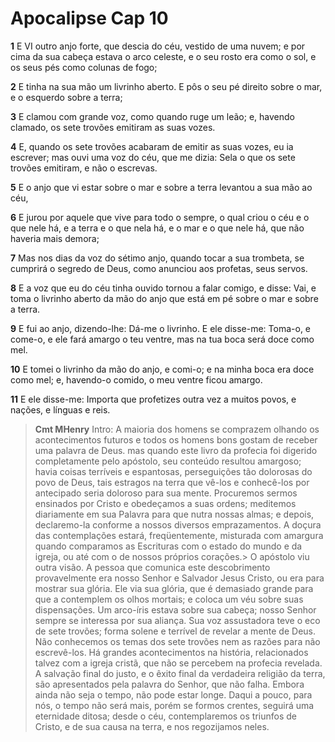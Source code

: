 # Apocalipse Cap 10

**1** 	E VI outro anjo forte, que descia do céu, vestido de uma nuvem; e por cima da sua cabeça estava o arco celeste, e o seu rosto era como o sol, e os seus pés como colunas de fogo;

**2** 	E tinha na sua mão um livrinho aberto. E pôs o seu pé direito sobre o mar, e o esquerdo sobre a terra;

**3** 	E clamou com grande voz, como quando ruge um leão; e, havendo clamado, os sete trovões emitiram as suas vozes.

**4** 	E, quando os sete trovões acabaram de emitir as suas vozes, eu ia escrever; mas ouvi uma voz do céu, que me dizia: Sela o que os sete trovões emitiram, e não o escrevas.

**5** 	E o anjo que vi estar sobre o mar e sobre a terra levantou a sua mão ao céu,

**6** 	E jurou por aquele que vive para todo o sempre, o qual criou o céu e o que nele há, e a terra e o que nela há, e o mar e o que nele há, que não haveria mais demora;

**7** 	Mas nos dias da voz do sétimo anjo, quando tocar a sua trombeta, se cumprirá o segredo de Deus, como anunciou aos profetas, seus servos.

**8** 	E a voz que eu do céu tinha ouvido tornou a falar comigo, e disse: Vai, e toma o livrinho aberto da mão do anjo que está em pé sobre o mar e sobre a terra.

**9** 	E fui ao anjo, dizendo-lhe: Dá-me o livrinho. E ele disse-me: Toma-o, e come-o, e ele fará amargo o teu ventre, mas na tua boca será doce como mel.

**10** 	E tomei o livrinho da mão do anjo, e comi-o; e na minha boca era doce como mel; e, havendo-o comido, o meu ventre ficou amargo.

**11** 	E ele disse-me: Importa que profetizes outra vez a muitos povos, e nações, e línguas e reis.


> **Cmt MHenry** Intro: A maioria dos homens se comprazem olhando os acontecimentos futuros e todos os homens bons gostam de receber uma palavra de Deus. mas quando este livro da profecia foi digerido completamente pelo apóstolo, seu conteúdo resultou amargoso; havia coisas terríveis e espantosas, perseguições tão dolorosas do povo de Deus, tais estragos na terra que vê-los e conhecê-los por antecipado seria doloroso para sua mente. Procuremos sermos ensinados por Cristo e obedeçamos a suas ordens; meditemos diariamente em sua Palavra para que nutra nossas almas; e depois, declaremo-la conforme a nossos diversos emprazamentos. A doçura das contemplações estará, freqüentemente, misturada com amargura quando comparamos as Escrituras com o estado do mundo e da igreja, ou até com o de nossos próprios corações.> O apóstolo viu outra visão. A pessoa que comunica este descobrimento provavelmente era nosso Senhor e Salvador Jesus Cristo, ou era para mostrar sua glória. Ele via sua glória, que é demasiado grande para que a contemplem os olhos mortais; e coloca um véu sobre suas dispensações. Um arco-íris estava sobre sua cabeça; nosso Senhor sempre se interessa por sua aliança. Sua voz assustadora teve o eco de sete trovões; forma solene e terrível de revelar a mente de Deus. Não conhecemos os temas dos sete trovões nem as razões para não escrevê-los. Há grandes acontecimentos na história, relacionados talvez com a igreja cristã, que não se percebem na profecia revelada. A salvação final do justo, e o êxito final da verdadeira religião da terra, são apresentados pela palavra do Senhor, que não falha. Embora ainda não seja o tempo, não pode estar longe. Daqui a pouco, para nós, o tempo não será mais, porém se formos crentes, seguirá uma eternidade ditosa; desde o céu, contemplaremos os triunfos de Cristo, e de sua causa na terra, e nos regozijamos neles.
